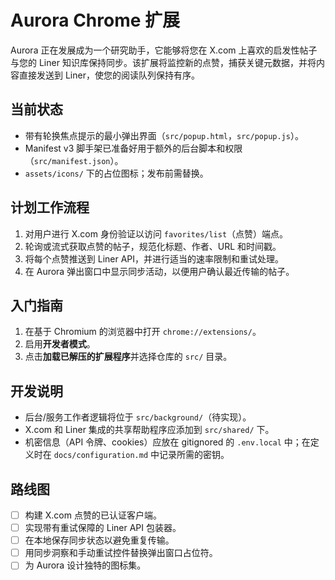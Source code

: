 # Aurora Chrome 扩展

Aurora 正在发展成为一个研究助手，它能够将您在 X.com 上喜欢的启发性帖子与您的 Liner 知识库保持同步。该扩展将监控新的点赞，捕获关键元数据，并将内容直接发送到 Liner，使您的阅读队列保持有序。

## 当前状态

- 带有轮换焦点提示的最小弹出界面（`src/popup.html`，`src/popup.js`）。
- Manifest v3 脚手架已准备好用于额外的后台脚本和权限（`src/manifest.json`）。
- `assets/icons/` 下的占位图标；发布前需替换。

## 计划工作流程

1. 对用户进行 X.com 身份验证以访问 `favorites/list`（点赞）端点。
2. 轮询或流式获取点赞的帖子，规范化标题、作者、URL 和时间戳。
3. 将每个点赞推送到 Liner API，并进行适当的速率限制和重试处理。
4. 在 Aurora 弹出窗口中显示同步活动，以便用户确认最近传输的帖子。

## 入门指南

1. 在基于 Chromium 的浏览器中打开 `chrome://extensions/`。
2. 启用**开发者模式**。
3. 点击**加载已解压的扩展程序**并选择仓库的 `src/` 目录。

## 开发说明

- 后台/服务工作者逻辑将位于 `src/background/`（待实现）。
- X.com 和 Liner 集成的共享帮助程序应添加到 `src/shared/` 下。
- 机密信息（API 令牌、cookies）应放在 gitignored 的 `.env.local` 中；在定义时在 `docs/configuration.md` 中记录所需的密钥。

## 路线图

- [ ] 构建 X.com 点赞的已认证客户端。
- [ ] 实现带有重试保障的 Liner API 包装器。
- [ ] 在本地保存同步状态以避免重复传输。
- [ ] 用同步洞察和手动重试控件替换弹出窗口占位符。
- [ ] 为 Aurora 设计独特的图标集。
